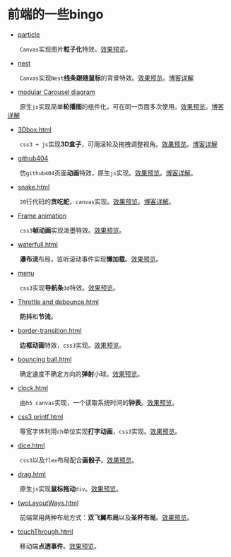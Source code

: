 # 前端的一些bingo


- [particle](https://github.com/q764657453/bingo/tree/master/particle)

&emsp;&emsp;`Canvas`实现图片**粒子化**特效。[效果预览](https://q764657453.github.io/bingo/particle/index.html)。


- [nest](https://github.com/q764657453/bingo/tree/master/nest)

&emsp;&emsp;`Canvas`实现`Nest`**线条跟随鼠标**的背景特效。[效果预览](https://q764657453.github.io/bingo/nest/myNest.html)。[博客详解](https://q764657453.github.io/blog/canvas20171217/)


- [modular Carousel diagram](https://github.com/q764657453/bingo/tree/master/modular%20Carousel%20diagram)

&emsp;&emsp;原生`js`实现简单**轮播图**的组件化，可在同一页面多次使用。[效果预览](https://q764657453.github.io/bingo/modular%20Carousel%20diagram/index.html)。[博客详解](https://q764657453.github.io/blog/%E8%BD%AE%E6%92%AD%E5%9B%BE20170801/)  


- [3Dbox.html](https://github.com/q764657453/bingo/blob/master/3Dbox.html)

&emsp;&emsp;`css3 + js`实现**3D盒子**，可用滚轮及拖拽调整视角。[效果预览](https://q764657453.github.io/bingo/3Dbox.html)。[博客详解](https://q764657453.github.io/blog/3Dbox20170827/)    


- [github404](https://github.com/q764657453/bingo/tree/master/github404)

&emsp;&emsp;仿`github404`页面**动画**特效，原生`js`实现。[效果预览](https://q764657453.github.io/bingo/github404/github404.html)。[博客详解](https://q764657453.github.io/blog/github40420170720/)。  


- [snake.html](https://github.com/q764657453/bingo/blob/master/snake.html)

&emsp;&emsp;`20`行代码的**贪吃蛇**，`canvas`实现。[效果预览](https://q764657453.github.io/bingo/snake.html)。[博客详解](https://q764657453.github.io/blog/%E8%B4%AA%E5%90%83%E8%9B%8720170613/)。


- [Frame animation](https://github.com/q764657453/bingo/blob/master/Frame%20animation/pomo.html)

&emsp;&emsp;`css3`**帧动画**实现泼墨特效。[效果预览](https://q764657453.github.io/bingo/Frame%20animation/pomo.html)。


- [waterfull.html](https://github.com/q764657453/bingo/blob/master/waterfull.html)

&emsp;&emsp;**瀑布流**布局，监听滚动事件实现**懒加载**。[效果预览](https://q764657453.github.io/bingo/waterfull.html)。


- [menu](https://github.com/q764657453/bingo/tree/master/menu)

&emsp;&emsp;`css3`实现**导航条**`3d`特效。[效果预览](https://q764657453.github.io/bingo/menu/css3-menu.html)。  


- [Throttle and debounce.html](https://github.com/q764657453/bingo/blob/master/Throttle%20and%20debounce.html)

&emsp;&emsp;**防抖**和**节流**。


- [border-transition.html](https://github.com/q764657453/bingo/blob/master/border-transition.html)

&emsp;&emsp;**边框动画**特效，`css3`实现。[效果预览](https://q764657453.github.io/bingo/border-transition.html)。


- [bouncing ball.html](https://github.com/q764657453/bingo/blob/master/bouncing%20ball.html)

&emsp;&emsp;确定速度不确定方向的**弹射**小球。[效果预览](https://q764657453.github.io/bingo/bouncing%20ball.html)。


- [clock.html](https://github.com/q764657453/bingo/blob/master/clock.html)

&emsp;&emsp;由`h5 canvas`实现，一个读取系统时间的**钟表**。[效果预览](https://q764657453.github.io/bingo/clock.html)。


- [css3 printf.html](https://github.com/q764657453/bingo/blob/master/css3%20printf.html)

&emsp;&emsp;等宽字体利用`ch`单位实现**打字动画**，`css3`实现。[效果预览](https://q764657453.github.io/bingo/css3%20printf.html)。


- [dice.html](https://github.com/q764657453/bingo/blob/master/dice.html)

&emsp;&emsp;`css3`以及`flex`布局配合**画骰子**。[效果预览](https://q764657453.github.io/bingo/dice.html)。


- [drag.html](https://github.com/q764657453/bingo/blob/master/drag.html)

&emsp;&emsp;原生`js`实现**鼠标拖动**`div`。[效果预览](https://q764657453.github.io/bingo/drag.html)。


- [twoLayoutWays.html](https://github.com/q764657453/bingo/blob/master/twoLayoutWays.html)

&emsp;&emsp;前端常用两种布局方式：**双飞翼布局**以及**圣杯布局**。[效果预览](https://q764657453.github.io/bingo/twoLayoutWays.html)。


- [touchThrough.html](https://github.com/q764657453/bingo/blob/master/touchThrough.html)

&emsp;&emsp;移动端**点透事件**。[效果预览](https://q764657453.github.io/bingo/touchThrough.html)。



